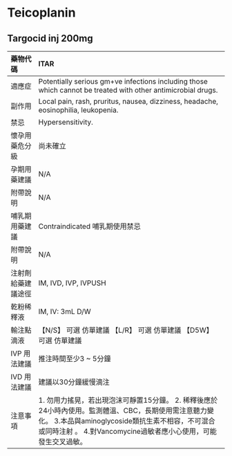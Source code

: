# Teicoplanin

## Targocid inj 200mg

| 藥物代碼 | ITAR |
| :--- | :--- |
| 適應症 | Potentially serious gm+ve infections including those which cannot be treated with other antimicrobial drugs. |
| 副作用 | Local pain, rash, pruritus, nausea, dizziness, headache, eosinophilia, leukopenia. |
| 禁忌 | Hypersensitivity. |
| 懷孕用藥危分級 | 尚未確立 |
| 孕期用藥建議 | N/A |
| 附帶說明 | N/A |
| 哺乳期用藥建議 | Contraindicated 哺乳期使用禁忌 |
| 附帶說明 | N/A |
| 注射劑給藥建議途徑 | IM, IVD, IVP, IVPUSH |
| 乾粉稀釋液 | IM, IV: 3mL D/W |
| 輸注點滴液 | 【N/S】 可選 仿單建議  【L/R】 可選 仿單建議  【D5W】 可選 仿單建議 |
| IVP 用法建議 | 推注時間至少3 ~ 5分鐘 |
| IVD 用法建議 | 建議以30分鐘緩慢滴注 |
| 注意事項 | 1. 勿用力搖晃，若出現泡沫可靜置15分鐘。 2. 稀釋後應於24小時內使用。監測體溫、CBC，長期使用需注意聽力變化。 3.本品與aminoglycoside類抗生素不相容，不可混合或同時注射 。 4.對Vancomycine過敏者應小心使用，可能發生交叉過敏。 |

